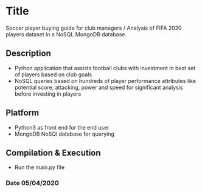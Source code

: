 # Title
Soccer player buying guide for club managers / Analysis of FIFA 2020 players dataset in a NoSQL MongoDB database.

## Description
- Python application that assists football clubs with investment in best set of players based on club goals  
- NoSQL queries based on hundreds of player performance attributes like potential score, attacking, power and speed for significant analysis before investing in players  

## Platform
- Python3 as front end for the end user 
- MongoDB NoSQl database for querying

## Compilation & Execution
- Run the main.py file

### Date 05/04/2020
